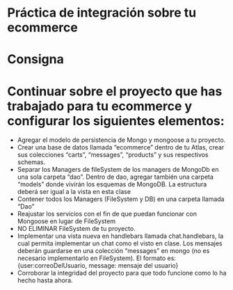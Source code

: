 # Práctica de integración sobre tu ecommerce

# Consigna

# Continuar sobre el proyecto que has trabajado para tu ecommerce y configurar los siguientes elementos:

* Agregar el modelo de persistencia de Mongo y mongoose a tu proyecto.
* Crear una base de datos llamada “ecommerce” dentro de tu Atlas, crear sus colecciones “carts”, “messages”, “products” y sus respectivos schemas.
* Separar los Managers de fileSystem de los managers de MongoDb en una sola carpeta “dao”. Dentro de dao, agregar también una carpeta “models” donde vivirán los esquemas de MongoDB. La estructura deberá ser igual a la vista en esta clase
* Contener todos los Managers (FileSystem y DB) en una carpeta llamada “Dao”
* Reajustar los servicios con el fin de que puedan funcionar con Mongoose en lugar de FileSystem
* NO ELIMINAR FileSystem de tu proyecto.
* Implementar una vista nueva en handlebars llamada chat.handlebars, la cual permita implementar un chat como el visto en clase. Los mensajes deberán guardarse en una colección “messages” en mongo (no es necesario implementarlo en FileSystem). El formato es: {user:correoDelUsuario, message: mensaje del usuario}
* Corroborar la integridad del proyecto para que todo funcione como lo ha hecho hasta ahora.